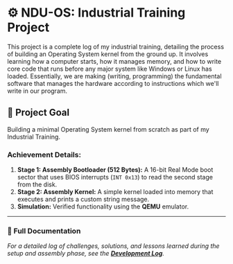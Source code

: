# ⚙️ NDU-OS: Industrial Training Project

This project is a complete log of my industrial training, detailing the process of building an Operating System kernel from the ground up. It involves learning how a computer starts, how it manages memory, and how to write core code that runs before any major system like Windows or Linux has loaded. Essentially, we are making (writing, programming) the fundamental software that manages the hardware according to instructions which we'll write in our program.

## 🎯 Project Goal
Building a minimal Operating System kernel from scratch as part of my Industrial Training.

### Achievement Details:
1.  **Stage 1: Assembly Bootloader (512 Bytes):** A 16-bit Real Mode boot sector that uses BIOS interrupts (`INT 0x13`) to read the second stage from the disk.
2.  **Stage 2: Assembly Kernel:** A simple kernel loaded into memory that executes and prints a custom string message.
3.  **Simulation:** Verified functionality using the **QEMU** emulator.

---
### 📖 Full Documentation
*For a detailed log of challenges, solutions, and lessons learned during the setup and assembly phase, see the **[Development Log](docs/DEVELOPMENT_LOG.md)**.*
